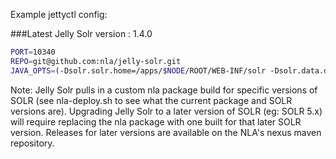 Example jettyctl config:

###Latest Jelly Solr version : 1.4.0

```sh
PORT=10340
REPO=git@github.com:nla/jelly-solr.git
JAVA_OPTS=(-Dsolr.solr.home=/apps/$NODE/ROOT/WEB-INF/solr -Dsolr.data.dir=/ssd/somewhere)
```
Note: Jelly Solr pulls in a custom nla package build for specific versions of SOLR (see nla-deploy.sh to see what the current package and SOLR versions are). Upgrading Jelly Solr to a later version of SOLR (eg: SOLR 5.x) will require replacing the nla package with one built for that later SOLR version. Releases for later versions are available on the NLA's nexus maven repository.
